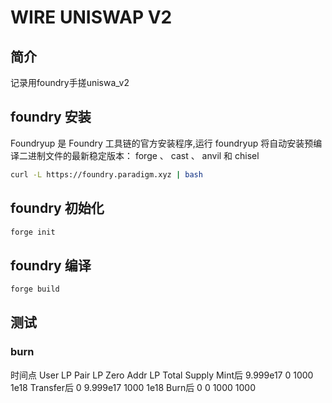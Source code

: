 # WIRE UNISWAP V2

## 简介

记录用foundry手搓uniswa_v2

## foundry 安装

Foundryup 是 Foundry 工具链的官方安装程序,运行 foundryup 将自动安装预编译二进制文件的最新稳定版本： forge 、 cast 、 anvil 和 chisel

```bash
curl -L https://foundry.paradigm.xyz | bash
```

## foundry 初始化

```bash
forge init
```

## foundry 编译

```bash
forge build
```

## 测试

### burn
时间点	User LP	Pair LP	Zero Addr LP	Total Supply
Mint后	9.999e17	0	1000	1e18
Transfer后	0	9.999e17	1000	1e18
Burn后	0	0	1000	1000
